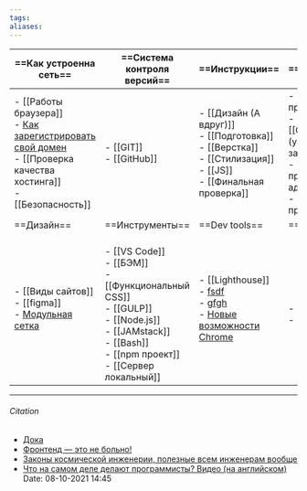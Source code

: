 ```yaml
---
tags: 
aliases: 
---
```


| ==Как устроенна сеть==                                                                                                                                                                                                                                                   | ==Система контроля версий==                                                                                                      | ==Инструкции==                                                                                                                                                                                                               | ==Остальное==                                                                                                                 |
| ------------------------------------------------------------------------------------------------------------------------------------------------------------------------------------------------------------------------------------------------------------------------ | -------------------------------------------------------------------------------------------------------------------------------- | ---------------------------------------------------------------------------------------------------------------------------------------------------------------------------------------------------------------------------- | ----------------------------------------------------------------------------------------------------------------------------- |
| - [[Работы браузера]]   <br>  - [Как зарегистрировать свой домен](https://htmlacademy.ru/blog/boost/tutorial/how-to-register-domain)    <br>   - [[Проверка качества хостинга]] <br>  - [[Безопасность]] | - [[GIT]] <br> - [[GitHub]]                                                                                                      | - [[Дизайн (А вдруг)]] <br> - [[Подготовка]] <br> - [[Верстка]] <br> - [[Стилизация]] <br> - [[JS]]  <br> - [[Финальная проверка]]                                                                                                                                                                                                                             | - [[Лучшие практики]]<br>- [[Оптимизация (усорение загрузки)]]<br>- [[Ведение проектов аджайл]]   <br> - [[Стартовый проект]] |
| ==Дизайн==                                                                                                                                                                                                                                                               | ==Инструменты==                                                                                                                  | ==Dev tools==                                                                                                                                                                                                                | ==Работа==                                                                                                                    |
| - [[Виды сайтов]]  <br> - [[figma]]  <br> - [Модульная сетка](https://gutdesign.ru/blog/16-modulnaya-setka/)                                                                                                                                                             | <br>- [[VS Code]]	<br>- [[БЭМ]] <br>- [[Функциональный CSS]]	<br>- [[GULP]] <br>- [[Node.js]]	<br>- [[JAMstack]]	<br>- [[Bash]]	<br>- [[npm проект]] <br>- [[Сервер локальный]] | - [[Lighthouse]]	<br> - [fsdf](https://developer.chrome.com/tags/devtools/)	<br> - [gfgh](https://developer.chrome.com/docs/devtools/)	<br> - [Новые возможности Chrome](https://www.youtube.com/watch?v=Df2U9-R-OJs&t=380s) | <br> - [[Interview]]	 <br> - [[Зарплата]]                                                                                     |

---
###### Citation 
- [Дока](https://doka.guide/)
- [Фронтенд — это не больно!](https://bespoyasov.ru/front-not-pain/#preface)
- [Законы космической инженерии, полезные всем инженерам вообще](https://habr.com/ru/post/354936/)
- [Что на самом деле делают программисты? Видео (на английском)](https://www.youtube.com/watch?v=g4a7_HH9Wbg)
Date: 08-10-2021 14:45

